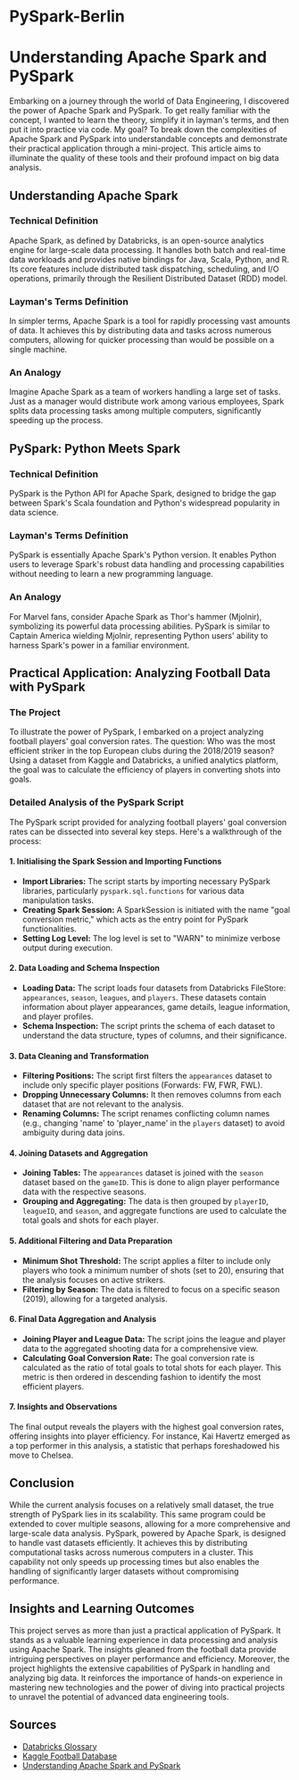# PySpark-Berlin

# Understanding Apache Spark and PySpark

Embarking on a journey through the world of Data Engineering, I discovered the power of Apache Spark and PySpark. To get really familiar with the concept, I wanted to learn the theory, simplify it in layman's terms, and then put it into practice via code. My goal? To break down the complexities of Apache Spark and PySpark into understandable concepts and demonstrate their practical application through a mini-project. This article aims to illuminate the quality of these tools and their profound impact on big data analysis.

## Understanding Apache Spark

### Technical Definition
Apache Spark, as defined by Databricks, is an open-source analytics engine for large-scale data processing. It handles both batch and real-time data workloads and provides native bindings for Java, Scala, Python, and R. Its core features include distributed task dispatching, scheduling, and I/O operations, primarily through the Resilient Distributed Dataset (RDD) model.

### Layman's Terms Definition
In simpler terms, Apache Spark is a tool for rapidly processing vast amounts of data. It achieves this by distributing data and tasks across numerous computers, allowing for quicker processing than would be possible on a single machine.

### An Analogy
Imagine Apache Spark as a team of workers handling a large set of tasks. Just as a manager would distribute work among various employees, Spark splits data processing tasks among multiple computers, significantly speeding up the process.

## PySpark: Python Meets Spark

### Technical Definition
PySpark is the Python API for Apache Spark, designed to bridge the gap between Spark's Scala foundation and Python's widespread popularity in data science.

### Layman's Terms Definition
PySpark is essentially Apache Spark's Python version. It enables Python users to leverage Spark's robust data handling and processing capabilities without needing to learn a new programming language.

### An Analogy
For Marvel fans, consider Apache Spark as Thor's hammer (Mjolnir), symbolizing its powerful data processing abilities. PySpark is similar to Captain America wielding Mjolnir, representing Python users' ability to harness Spark's power in a familiar environment.

## Practical Application: Analyzing Football Data with PySpark

### The Project
To illustrate the power of PySpark, I embarked on a project analyzing football players' goal conversion rates. The question: Who was the most efficient striker in the top European clubs during the 2018/2019 season? Using a dataset from Kaggle and Databricks, a unified analytics platform, the goal was to calculate the efficiency of players in converting shots into goals.

### Detailed Analysis of the PySpark Script
The PySpark script provided for analyzing football players' goal conversion rates can be dissected into several key steps. Here's a walkthrough of the process:

#### 1. Initialising the Spark Session and Importing Functions
- **Import Libraries:** The script starts by importing necessary PySpark libraries, particularly `pyspark.sql.functions` for various data manipulation tasks.
- **Creating Spark Session:** A SparkSession is initiated with the name "goal conversion metric," which acts as the entry point for PySpark functionalities.
- **Setting Log Level:** The log level is set to "WARN" to minimize verbose output during execution.

#### 2. Data Loading and Schema Inspection
- **Loading Data:** The script loads four datasets from Databricks FileStore: `appearances`, `season`, `leagues`, and `players`. These datasets contain information about player appearances, game details, league information, and player profiles.
- **Schema Inspection:** The script prints the schema of each dataset to understand the data structure, types of columns, and their significance.

#### 3. Data Cleaning and Transformation
- **Filtering Positions:** The script first filters the `appearances` dataset to include only specific player positions (Forwards: FW, FWR, FWL).
- **Dropping Unnecessary Columns:** It then removes columns from each dataset that are not relevant to the analysis.
- **Renaming Columns:** The script renames conflicting column names (e.g., changing 'name' to 'player_name' in the `players` dataset) to avoid ambiguity during data joins.

#### 4. Joining Datasets and Aggregation
- **Joining Tables:** The `appearances` dataset is joined with the `season` dataset based on the `gameID`. This is done to align player performance data with the respective seasons.
- **Grouping and Aggregating:** The data is then grouped by `playerID`, `leagueID`, and `season`, and aggregate functions are used to calculate the total goals and shots for each player.

#### 5. Additional Filtering and Data Preparation
- **Minimum Shot Threshold:** The script applies a filter to include only players who took a minimum number of shots (set to 20), ensuring that the analysis focuses on active strikers.
- **Filtering by Season:** The data is filtered to focus on a specific season (2019), allowing for a targeted analysis.

#### 6. Final Data Aggregation and Analysis
- **Joining Player and League Data:** The script joins the league and player data to the aggregated shooting data for a comprehensive view.
- **Calculating Goal Conversion Rate:** The goal conversion rate is calculated as the ratio of total goals to total shots for each player. This metric is then ordered in descending fashion to identify the most efficient players.

#### 7. Insights and Observations
The final output reveals the players with the highest goal conversion rates, offering insights into player efficiency. For instance, Kai Havertz emerged as a top performer in this analysis, a statistic that perhaps foreshadowed his move to Chelsea.

## Conclusion 
While the current analysis focuses on a relatively small dataset, the true strength of PySpark lies in its scalability. This same program could be extended to cover multiple seasons, allowing for a more comprehensive and large-scale data analysis. PySpark, powered by Apache Spark, is designed to handle vast datasets efficiently. It achieves this by distributing computational tasks across numerous computers in a cluster. This capability not only speeds up processing times but also enables the handling of significantly larger datasets without compromising performance.

## Insights and Learning Outcomes
This project serves as more than just a practical application of PySpark. It stands as a valuable learning experience in data processing and analysis using Apache Spark. The insights gleaned from the football data provide intriguing perspectives on player performance and efficiency. Moreover, the project highlights the extensive capabilities of PySpark in handling and analyzing big data. It reinforces the importance of hands-on experience in mastering new technologies and the power of diving into practical projects to unravel the potential of advanced data engineering tools.

## Sources
- [Databricks Glossary](https://www.databricks.com/glossary)
- [Kaggle Football Database](https://www.kaggle.com/datasets/technika148/football-database)
- [Understanding Apache Spark and PySpark](https://medium.com/@wiajayi/understanding-apache-spark-and-pyspark-4ee4ca377434)



